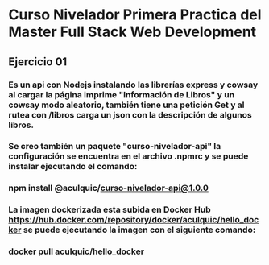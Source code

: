 # Curso Nivelador Primera Practica del Master Full Stack Web Development

## Ejercicio 01

### Es un api con Nodejs instalando las librerías express y cowsay al cargar la página imprime "Información de Libros" y un cowsay modo aleatorio, también tiene una petición Get y al rutea con /libros carga un json con la descripción de algunos libros.

### Se creo también un paquete "curso-nivelador-api" la configuración se encuentra en el archivo .npmrc y se puede instalar ejecutando el comando:
### npm install @aculquic/curso-nivelador-api@1.0.0

### La imagen dockerizada esta subida en Docker Hub https://hub.docker.com/repository/docker/aculquic/hello_docker se puede ejecutando la imagen con el siguiente comando:
### docker pull aculquic/hello_docker

